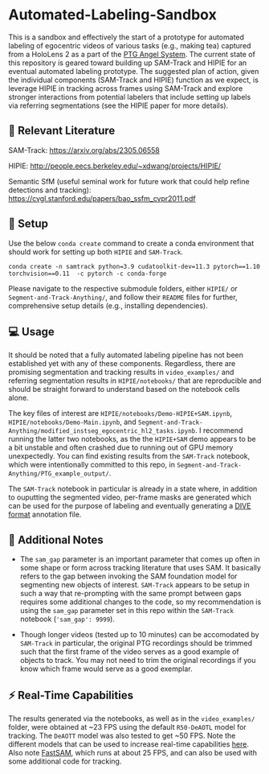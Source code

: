 # Automated-Labeling-Sandbox
This is a sandbox and effectively the start of a prototype for automated labeling of egocentric videos of various tasks (e.g., making tea) captured from a HoloLens 2 as a part of the [PTG Angel System](https://github.com/PTG-Kitware/angel_system). The current state of this repository is geared toward building up SAM-Track and HIPIE for an eventual automated labeling prototype. The suggested plan of action, given the individual components (SAM-Track and HIPIE) function as we expect, is leverage HIPIE in tracking across frames using SAM-Track and explore stronger interactions from potential labelers that include setting up labels via referring segmentations (see the HIPIE paper for more details).

## :book: Relevant Literature

SAM-Track: https://arxiv.org/abs/2305.06558

HIPIE: http://people.eecs.berkeley.edu/~xdwang/projects/HIPIE/

Semantic SfM (useful seminal work for future work that could help refine detections and tracking): https://cvgl.stanford.edu/papers/bao_ssfm_cvpr2011.pdf

## :wrench: Setup

Use the below `conda create` command to create a conda environment that should work for setting up both `HIPIE` and `SAM-Track`.

```
conda create -n samtrack python=3.9 cudatoolkit-dev=11.3 pytorch==1.10 torchvision==0.11  -c pytorch -c conda-forge
```

Please navigate to the respective submodule folders, either `HIPIE/` or `Segment-and-Track-Anything/`, and follow their `README` files for further, comprehensive setup details (e.g., installing dependencies).

## :computer: Usage

It should be noted that a fully automated labeling pipeline has not been established yet with any of these components. Regardless, there are promising segmentation and tracking results in `video_examples/` and referring segmentation results in `HIPIE/notebooks/` that are reproducible and should be straight forward to understand based on the notebook cells alone.

The key files of interest are `HIPIE/notebooks/Demo-HIPIE+SAM.ipynb`, `HIPIE/notebooks/Demo-Main.ipynb`, and `Segment-and-Track-Anything/modified_instseg_egocentric_hl2_tasks.ipynb`. I recommend running the latter two notebooks, as the the `HIPIE+SAM` demo appears to be a bit unstable and often crashed due to running out of GPU memory unexpectedly. You can find existing results from the `SAM-Track` notebook, which were intentionally committed to this repo, in `Segment-and-Track-Anything/PTG_example_output/`.

The `SAM-Track` notebook in particular is already in a state where, in addition to ouputting the segmented video, per-frame masks are generated which can be used for the purpose of labeling and eventually generating a [DIVE format](https://kitware.github.io/dive/) annotation file.

## :notebook: Additional Notes

* The `sam_gap` parameter is an important parameter that comes up often in some shape or form across tracking literature that uses SAM. It basically refers to the gap between invoking the SAM foundation model for segmenting new objects of interest. `SAM-Track` appears to be setup in such a way that re-prompting with the same prompt between gaps requires some additional changes to the code, so my recommendation is using the `sam_gap` parameter set in this repo within the `SAM-Track` notebook (`'sam_gap': 9999`).

* Though longer videos (tested up to 10 minutes) can be accomodated by `SAM-Track` in particular, the original PTG recordings should be trimmed such that the first frame of the video serves as a good example of objects to track. You may not need to trim the original recordings if you know which frame would serve as a good exemplar.

## :zap: Real-Time Capabilities

The results generated via the notebooks, as well as in the `video_examples/` folder, were obtained at ~23 FPS using the default `R50-DeAOTL` model for tracking. The `DeAOTT` model was also tested to get ~50 FPS. Note the different models that can be used to increase real-time capabilities [here](https://github.com/yoxu515/aot-benchmark/blob/main/MODEL_ZOO.md). Also note [FastSAM](https://github.com/CASIA-IVA-Lab/FastSAM), which runs at about 25 FPS, and can also be used with some additional code for tracking.
